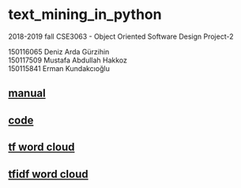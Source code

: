 # text_mining_in_python
2018-2019 fall CSE3063 - Object Oriented Software Design Project-2

150116065 Deniz Arda Gürzihin  
150117509 Mustafa Abdullah Hakkoz  
150115841 Erman Kundakcıoğlu  


## [manual](https://github.com/mustafahakkoz/text_mining_in_python/blob/master/MANUAL.txt)

## [code](https://github.com/mustafahakkoz/text_mining_in_python/blob/master/textMining.py)

## [tf word cloud](https://github.com/mustafahakkoz/text_mining_in_python/blob/master/tf_list.pdf)

## [tfidf word cloud](https://github.com/mustafahakkoz/text_mining_in_python/blob/master/tfidf_list.pdf)
